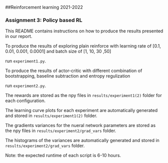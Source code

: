 ##Reinforcement learning 2021-2022
### Assignment 3: Policy based RL

This README contains instructions on how to produce the results presented in our report.

To produce the results of exploring plain reinforce with learning rate of [0.1, 0.01, 0.001, 0.0001] and batch size of [1, 10, 30 ,50]

run `experiment1.py`.


To produce the results of actor-critic with different combination of bootstrapping, baseline subtraction and entropy regulization

run `experiment2.py`.



The rewards are stored as the npy files in `results/experiment1(2)` folder for each configuration.

The learning curve plots for each experiment are automatically generated and stored in `results/experiment1(2)` folder.

The gradients variances for the nueral network parameters are stored as the npy files in `results/experiment2/grad_vars` folder.

The histograms of the variances are automatically generated and stored in `results/experiment2/grad_vars` folder.



Note: the expected runtime of each script is 6-10 hours.
